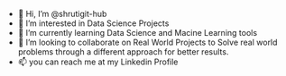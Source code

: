 - 👋 Hi, I’m @shrutigit-hub
- 👀 I’m interested in Data Science Projects 
- 🌱 I’m currently learning Data Science and Macine Learning tools 
- 💞️ I’m looking to collaborate on Real World Projects to Solve real world problems through a different approach for better results.
- 📫 you can reach me at my Linkedin Profile 

<!---
shrutigit-hub/shrutigit-hub is a ✨ special ✨ repository because its `README.md` (this file) appears on your GitHub profile.
You can click the Preview link to take a look at your changes.
--->
